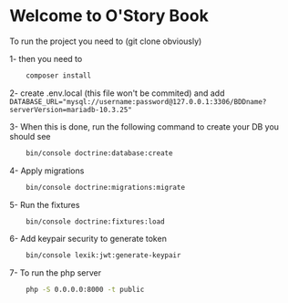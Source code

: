 # Welcome to O'Story Book

To run the project you need to (git clone obviously)

1- then you need to

```bash
    composer install
```

2- create .env.local (this file won't be commited)
    and add `DATABASE_URL="mysql://username:password@127.0.0.1:3306/BDDname?serverVersion=mariadb-10.3.25"`

3- When this is done, run the following command to create your DB
you should see 

```bash
    bin/console doctrine:database:create
```

4- Apply migrations

```bash
    bin/console doctrine:migrations:migrate
```

5- Run the fixtures

```bash
    bin/console doctrine:fixtures:load
```

6- Add keypair security to generate token

```bash
    bin/console lexik:jwt:generate-keypair
```

7- To run the php server 

```bash
    php -S 0.0.0.0:8000 -t public
```
